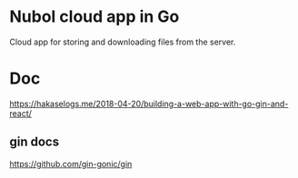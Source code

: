 
# Nubol cloud app in Go

Cloud app for storing and downloading files from the server.

# Doc 

https://hakaselogs.me/2018-04-20/building-a-web-app-with-go-gin-and-react/

## gin docs
https://github.com/gin-gonic/gin

